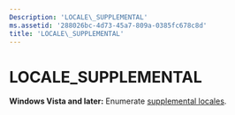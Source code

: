 ```yaml
---
Description: 'LOCALE\_SUPPLEMENTAL'
ms.assetid: '288026bc-4d73-45a7-809a-0385fc678c8d'
title: 'LOCALE\_SUPPLEMENTAL'
---
```


# LOCALE\_SUPPLEMENTAL

**Windows Vista and later:** Enumerate [supplemental locales](custom-locales.md).

 

 



